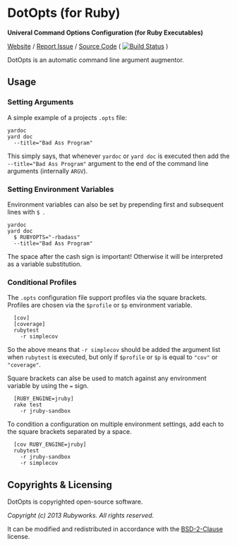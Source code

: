 # DotOpts (for Ruby)

**Univeral Command Options Configuration (for Ruby Executables)**

[Website](http://rubyworks.github.com/dotopts) /
[Report Issue](http://github.com/rubyworks/dotopts/issues) /
[Source Code](http://github.com/rubyworks/dotopts)
( [![Build Status](https://secure.travis-ci.org/rubyworks/dotopts.png)](http://travis-ci.org/rubyworks/dotopts) )

DotOpts is an automatic command line argument augmentor.


## Usage

### Setting Arguments

A simple example of a projects `.opts` file:

    yardoc
    yard doc
      --title="Bad Ass Program"

This simply says, that whenever `yardoc` or `yard doc` is executed then
add the `--title="Bad Ass Program"` argument to the end of the command
line arguments (internally `ARGV`).


### Setting Environment Variables

Environment variables can also be set by prepending first and subsequent
lines with `$ `.

    yardoc
    yard doc
      $ RUBYOPTS="-rbadass"
      --title="Bad Ass Program"

The space after the cash sign is important! Otherwise it will be interpreted 
as a variable substitution.


### Conditional Profiles

The `.opts` configuration file support profiles via the square brackets.
Profiles are chosen via the `$profile` or `$p` environment variable.

```
  [cov]
  [coverage]
  rubytest
    -r simplecov
```

So the above means that `-r simplecov` should be added the argument list when
`rubytest` is executed, but only if `$profile` or `$p` is equal to `"cov"` or
`"coverage"`.

Square brackets can alse be used to match against any environment variable
by using the `=` sign.

```
  [RUBY_ENGINE=jruby]
  rake test
    -r jruby-sandbox
```

To condition a configuration on multiple environment settings, add each
to the square brackets separated by a space. 

```
  [cov RUBY_ENGINE=jruby]
  rubytest
    -r jruby-sandbox
    -r simplecov
```


## Copyrights & Licensing

DotOpts is copyrighted open-source software.

*Copyright (c) 2013 Rubyworks. All rights reserved.*

It can be modified and redistributed in accordance with the [BSD-2-Clause](http://spdex.org/licenses/bsd-2-clause) license.

